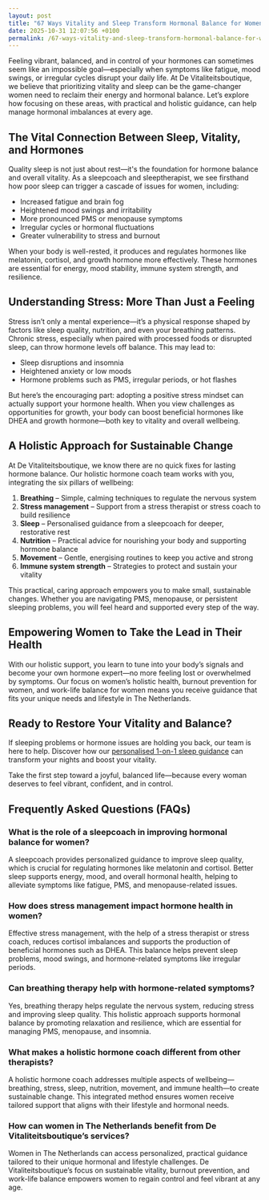 ```yaml
---
layout: post
title: "67 Ways Vitality and Sleep Transform Hormonal Balance for Women"
date: 2025-10-31 12:07:56 +0100
permalink: /67-ways-vitality-and-sleep-transform-hormonal-balance-for-women/
---
```

Feeling vibrant, balanced, and in control of your hormones can sometimes seem like an impossible goal—especially when symptoms like fatigue, mood swings, or irregular cycles disrupt your daily life. At De Vitaliteitsboutique, we believe that prioritizing vitality and sleep can be the game-changer women need to reclaim their energy and hormonal balance. Let’s explore how focusing on these areas, with practical and holistic guidance, can help manage hormonal imbalances at every age.

## The Vital Connection Between Sleep, Vitality, and Hormones

Quality sleep is not just about rest—it's the foundation for hormone balance and overall vitality. As a sleepcoach and sleeptherapist, we see firsthand how poor sleep can trigger a cascade of issues for women, including:

- Increased fatigue and brain fog  
- Heightened mood swings and irritability  
- More pronounced PMS or menopause symptoms  
- Irregular cycles or hormonal fluctuations  
- Greater vulnerability to stress and burnout  

When your body is well-rested, it produces and regulates hormones like melatonin, cortisol, and growth hormone more effectively. These hormones are essential for energy, mood stability, immune system strength, and resilience.

## Understanding Stress: More Than Just a Feeling

Stress isn’t only a mental experience—it’s a physical response shaped by factors like sleep quality, nutrition, and even your breathing patterns. Chronic stress, especially when paired with processed foods or disrupted sleep, can throw hormone levels off balance. This may lead to:

- Sleep disruptions and insomnia  
- Heightened anxiety or low moods  
- Hormone problems such as PMS, irregular periods, or hot flashes  

But here’s the encouraging part: adopting a positive stress mindset can actually support your hormone health. When you view challenges as opportunities for growth, your body can boost beneficial hormones like DHEA and growth hormone—both key to vitality and overall wellbeing.

## A Holistic Approach for Sustainable Change

At De Vitaliteitsboutique, we know there are no quick fixes for lasting hormone balance. Our holistic hormone coach team works with you, integrating the six pillars of wellbeing:

1. **Breathing** – Simple, calming techniques to regulate the nervous system  
2. **Stress management** – Support from a stress therapist or stress coach to build resilience  
3. **Sleep** – Personalised guidance from a sleepcoach for deeper, restorative rest  
4. **Nutrition** – Practical advice for nourishing your body and supporting hormone balance  
5. **Movement** – Gentle, energising routines to keep you active and strong  
6. **Immune system strength** – Strategies to protect and sustain your vitality  

This practical, caring approach empowers you to make small, sustainable changes. Whether you are navigating PMS, menopause, or persistent sleeping problems, you will feel heard and supported every step of the way.

## Empowering Women to Take the Lead in Their Health

With our holistic support, you learn to tune into your body’s signals and become your own hormone expert—no more feeling lost or overwhelmed by symptoms. Our focus on women’s holistic health, burnout prevention for women, and work-life balance for women means you receive guidance that fits your unique needs and lifestyle in The Netherlands.

## Ready to Restore Your Vitality and Balance?

If sleeping problems or hormone issues are holding you back, our team is here to help. Discover how our [personalised 1-on-1 sleep guidance](https://devitaliteitsboutique.nl/slaapproblemen-1-op-1-begeleiding/) can transform your nights and boost your vitality.  

Take the first step toward a joyful, balanced life—because every woman deserves to feel vibrant, confident, and in control.

## Frequently Asked Questions (FAQs)

### What is the role of a sleepcoach in improving hormonal balance for women?

A sleepcoach provides personalized guidance to improve sleep quality, which is crucial for regulating hormones like melatonin and cortisol. Better sleep supports energy, mood, and overall hormonal health, helping to alleviate symptoms like fatigue, PMS, and menopause-related issues.

### How does stress management impact hormone health in women?

Effective stress management, with the help of a stress therapist or stress coach, reduces cortisol imbalances and supports the production of beneficial hormones such as DHEA. This balance helps prevent sleep problems, mood swings, and hormone-related symptoms like irregular periods.

### Can breathing therapy help with hormone-related symptoms?

Yes, breathing therapy helps regulate the nervous system, reducing stress and improving sleep quality. This holistic approach supports hormonal balance by promoting relaxation and resilience, which are essential for managing PMS, menopause, and insomnia.

### What makes a holistic hormone coach different from other therapists?

A holistic hormone coach addresses multiple aspects of wellbeing—breathing, stress, sleep, nutrition, movement, and immune health—to create sustainable change. This integrated method ensures women receive tailored support that aligns with their lifestyle and hormonal needs.

### How can women in The Netherlands benefit from De Vitaliteitsboutique’s services?

Women in The Netherlands can access personalized, practical guidance tailored to their unique hormonal and lifestyle challenges. De Vitaliteitsboutique’s focus on sustainable vitality, burnout prevention, and work-life balance empowers women to regain control and feel vibrant at any age.

<script type="application/ld+json">
{
  "@context": "https://schema.org",
  "@type": "BlogPosting",
  "headline": "67 Ways Vitality and Sleep Transform Hormonal Balance for Women",
  "description": "Explore how prioritizing vitality and sleep can help women manage hormonal imbalances with practical and holistic guidance from De Vitaliteitsboutique.",
  "author": {
    "@type": "Person",
    "name": "De Vitaliteitsboutique"
  },
  "publisher": {
    "@type": "Person",
    "name": "De Vitaliteitsboutique"
  },
  "mainEntityOfPage": {
    "@type": "WebPage",
    "@id": "https://devitaliteitsboutique.nl/blog/67-ways-vitality-sleep-hormonal-balance"
  },
  "datePublished": "2024-06-01",
  "dateModified": "2024-06-01",
  "keywords": "Sleepcoach, Sleeptherapist, Hormone therapist, Hormone expert, Stress therapist, stress coach, breathing therapist, Holistic hormone coach, Vitality, Sleeping problems, Hormone problems, Menopause, PMS, Hormone balance, Sleep and hormones, Holistic therapist, insomnia, Women's holistic health, Burnout prevention for women, Work-life balance for women",
  "inLanguage": "en-NL"
}
</script>

<script type="application/ld+json">
{
  "@context": "https://schema.org",
  "@type": "FAQPage",
  "mainEntity": [
    {
      "@type": "Question",
      "name": "What is the role of a sleepcoach in improving hormonal balance for women?",
      "acceptedAnswer": {
        "@type": "Answer",
        "text": "A sleepcoach provides personalized guidance to improve sleep quality, which is crucial for regulating hormones like melatonin and cortisol. Better sleep supports energy, mood, and overall hormonal health, helping to alleviate symptoms like fatigue, PMS, and menopause-related issues."
      }
    },
    {
      "@type": "Question",
      "name": "How does stress management impact hormone health in women?",
      "acceptedAnswer": {
        "@type": "Answer",
        "text": "Effective stress management, with the help of a stress therapist or stress coach, reduces cortisol imbalances and supports the production of beneficial hormones such as DHEA. This balance helps prevent sleep problems, mood swings, and hormone-related symptoms like irregular periods."
      }
    },
    {
      "@type": "Question",
      "name": "Can breathing therapy help with hormone-related symptoms?",
      "acceptedAnswer": {
        "@type": "Answer",
        "text": "Yes, breathing therapy helps regulate the nervous system, reducing stress and improving sleep quality. This holistic approach supports hormonal balance by promoting relaxation and resilience, which are essential for managing PMS, menopause, and insomnia."
      }
    },
    {
      "@type": "Question",
      "name": "What makes a holistic hormone coach different from other therapists?",
      "acceptedAnswer": {
        "@type": "Answer",
        "text": "A holistic hormone coach addresses multiple aspects of wellbeing—breathing, stress, sleep, nutrition, movement, and immune health—to create sustainable change. This integrated method ensures women receive tailored support that aligns with their lifestyle and hormonal needs."
      }
    },
    {
      "@type": "Question",
      "name": "How can women in The Netherlands benefit from De Vitaliteitsboutique’s services?",
      "acceptedAnswer": {
        "@type": "Answer",
        "text": "Women in The Netherlands can access personalized, practical guidance tailored to their unique hormonal and lifestyle challenges. De Vitaliteitsboutique’s focus on sustainable vitality, burnout prevention, and work-life balance empowers women to regain control and feel vibrant at any age."
      }
    }
  ]
}
</script>